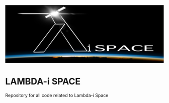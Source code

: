 <img src="images/lambdai_logo_landscape.png" width="1362">

# LAMBDA-i SPACE

Repository for all code related to Lambda-i Space

